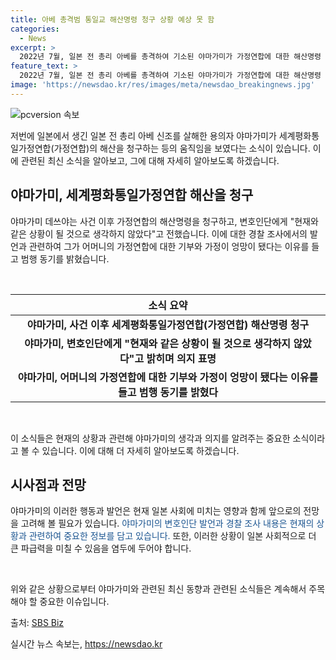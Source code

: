 ```yaml
---
title: 아베 총격범 통일교 해산명령 청구 상황 예상 못 함
categories:
  - News
excerpt: >
  2022년 7월, 일본 전 총리 아베를 총격하여 기소된 야마가미가 가정연합에 대한 해산명령 청구 등 움직임을 부인하며 현재와 같은 상황이 될 것으로 생각하지 않았다고 밝혔다. 야마가미는 변호인과의 접견에서 가정연합 신도 부모로부터 받은 편지와 사건이 자녀들에게 미친 영향에 대해 언급했으며, 범행 동기로 어머니의 헌금이 가정을 엉망으로 만든 것을 주장했다. 일본 정부는 해산명령 청구를 통해 관련 자료와 증언을 확보하고, 악질성과 계속성을 뒷받침하는 객관적인 증거를 갖춘 것으로 밝혔으며, 야마가미의 재판은 내년 이후에 열릴 전망이다. SBS Biz는 제보를 기다리고 있다. [자세히 보기] (링크: https://url.kr/9pghjn)
feature_text: >
  2022년 7월, 일본 전 총리 아베를 총격하여 기소된 야마가미가 가정연합에 대한 해산명령 청구 등 움직임을 부인하며 현재와 같은 상황이 될 것으로 생각하지 않았다고 밝혔다. 야마가미는 변호인과의 접견에서 가정연합 신도 부모로부터 받은 편지와 사건이 자녀들에게 미친 영향에 대해 언급했으며, 범행 동기로 어머니의 헌금이 가정을 엉망으로 만든 것을 주장했다. 일본 정부는 해산명령 청구를 통해 관련 자료와 증언을 확보하고, 악질성과 계속성을 뒷받침하는 객관적인 증거를 갖춘 것으로 밝혔으며, 야마가미의 재판은 내년 이후에 열릴 전망이다. SBS Biz는 제보를 기다리고 있다. [자세히 보기] (링크: https://url.kr/9pghjn)
image: 'https://newsdao.kr/res/images/meta/newsdao_breakingnews.jpg'
---
```


<p><img src="https://newsdao.kr/res/images/meta/newsdao_breakingnews.jpg" alt="pcversion 속보" /></p>

<p>저번에 일본에서 생긴 일본 전 총리 아베 신조를 살해한 용의자 야마가미가 세계평화통일가정연합(가정연합)의 해산을 청구하는 등의 움직임을 보였다는 소식이 있습니다. 이에 관련된 최신 소식을 알아보고, 그에 대해 자세히 알아보도록 하겠습니다. </p>

<h2 data-ke-size="size26">야마가미, 세계평화통일가정연합 해산을 청구</h2>

<p>야마가미 데쓰야는 사건 이후 가정연합의 해산명령을 청구하고, 변호인단에게 "현재와 같은 상황이 될 것으로 생각하지 않았다"고 전했습니다. 이에 대한 경찰 조사에서의 발언과 관련하여 그가 어머니의 가정연합에 대한 기부와 가정이 엉망이 됐다는 이유를 들고 범행 동기를 밝혔습니다.</p>

<p data-ke-size="size16">&nbsp;</p>

<table>
    <thead>
        <tr>
            <th style="text-align: center; height: 17px;"><b>소식 요약</b></th>
        </tr>
    </thead>
    <tbody>
        <tr>
            <td style="text-align: center; height: 17px;"><b>야마가미, 사건 이후 세계평화통일가정연합(가정연합) 해산명령 청구</b></td>
        </tr>
        <tr>
            <td style="text-align: center; height: 17px;"><b>야마가미, 변호인단에게 "현재와 같은 상황이 될 것으로 생각하지 않았다"고 밝히며 의지 표명</b></td>
        </tr>
        <tr>
            <td style="text-align: center; height: 17px;"><b>야마가미, 어머니의 가정연합에 대한 기부와 가정이 엉망이 됐다는 이유를 들고 범행 동기를 밝혔다</b></td>
        </tr>
    </tbody>
</table>

<p data-ke-size="size16">&nbsp;</p>

<p>이 소식들은 현재의 상황과 관련해 야마가미의 생각과 의지를 알려주는 중요한 소식이라고 볼 수 있습니다. 이에 대해 더 자세히 알아보도록 하겠습니다. </p>

<h2 data-ke-size="size26">시사점과 전망</h2>

<p>야마가미의 이러한 행동과 발언은 현재 일본 사회에 미치는 영향과 함께 앞으로의 전망을 고려해 볼 필요가 있습니다. <span style="color: #1a5490;">야마가미의 변호인단 발언과 경찰 조사 내용은 현재의 상황과 관련하여 중요한 정보를 담고 있습니다.</span> 또한, 이러한 상황이 일본 사회적으로 더 큰 파급력을 미칠 수 있음을 염두에 두어야 합니다. </p>

<p data-ke-size="size16">&nbsp;</p>

<p>위와 같은 상황으로부터 야마가미와 관련된 최신 동향과 관련된 소식들은 계속해서 주목해야 할 중요한 이슈입니다.</p>

<p>출처: <a href="https://url.kr/9pghjn">SBS Biz</a></p>
실시간 뉴스 속보는, <a href="https://newsdao.kr" rel="dofollow">https://newsdao.kr</a>


